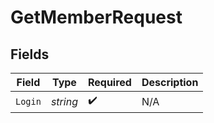 # GetMemberRequest


## Fields

| Field              | Type               | Required           | Description        |
| ------------------ | ------------------ | ------------------ | ------------------ |
| `Login`            | *string*           | :heavy_check_mark: | N/A                |